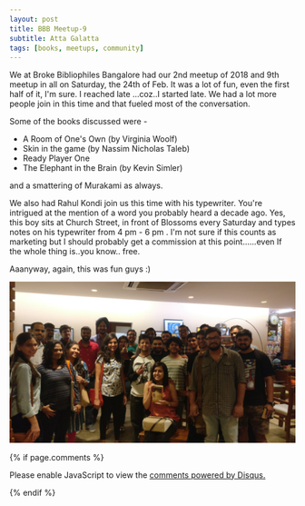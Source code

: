 ```yaml
---
layout: post
title: BBB Meetup-9
subtitle: Atta Galatta
tags: [books, meetups, community]
---
```


We at Broke Bibliophiles Bangalore had our 2nd meetup of 2018 and 9th meetup in all on Saturday, the 24th of Feb. 
It was a lot of fun, even the first half of it, I'm sure. I reached late ...coz..I started late. We had a lot more people join in this time and that fueled most of the conversation. 

Some of the books discussed were - 

- A Room of One's Own (by Virginia Woolf)
- Skin in the game (by Nassim Nicholas Taleb)
- Ready Player One
- The Elephant in the Brain (by Kevin Simler)

and a smattering of Murakami as always.

We also had Rahul Kondi join us this time with his typewriter. You're intrigued at the mention of a word you probably heard a decade ago. Yes, this boy sits at Church Street, in front of Blossoms every Saturday and types notes on his typewriter from 4 pm - 6 pm . I'm not sure if this counts as marketing but I should probably get a commission at this point......even If the whole thing is..you know.. free. 

Aaanyway, again, this was fun guys :) 

![Group](../img/BBB/BBB_9_02_24_2018.jpg)


{% if page.comments %}
<div id="disqus_thread"></div>
<script>

/**
*  RECOMMENDED CONFIGURATION VARIABLES: EDIT AND UNCOMMENT THE SECTION BELOW TO INSERT DYNAMIC VALUES FROM YOUR PLATFORM OR CMS.
*  LEARN WHY DEFINING THESE VARIABLES IS IMPORTANT: https://disqus.com/admin/universalcode/#configuration-variables*/
/*
var disqus_config = function () {
this.page.url = abhiramr.github.io/2018-06-26-Django-Filter-To-Shorten-Naturaltime;  // Replace PAGE_URL with your page's canonical URL variable
this.page.identifier = 2018-06-26-Django-Filter-To-Shorten-Naturaltime; // Replace PAGE_IDENTIFIER with your page's unique identifier variable
};
*/
(function() { // DON'T EDIT BELOW THIS LINE
var d = document, s = d.createElement('script');
s.src = 'https://abhiramr.disqus.com/embed.js';
s.setAttribute('data-timestamp', +new Date());
(d.head || d.body).appendChild(s);
})();
</script>
<noscript>Please enable JavaScript to view the <a href="https://disqus.com/?ref_noscript">comments powered by Disqus.</a></noscript>
                            
{% endif %}